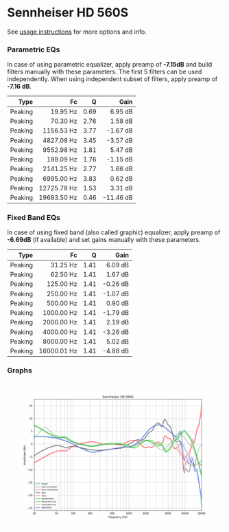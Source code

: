# Sennheiser HD 560S
See [usage instructions](https://github.com/jaakkopasanen/AutoEq#usage) for more options and info.

### Parametric EQs
In case of using parametric equalizer, apply preamp of **-7.15dB** and build filters manually
with these parameters. The first 5 filters can be used independently.
When using independent subset of filters, apply preamp of **-7.16 dB**.

| Type    | Fc          |    Q | Gain      |
|--------:|------------:|-----:|----------:|
| Peaking | 19.95 Hz    | 0.69 | 6.95 dB   |
| Peaking | 70.30 Hz    | 2.76 | 1.58 dB   |
| Peaking | 1156.53 Hz  | 3.77 | -1.67 dB  |
| Peaking | 4827.08 Hz  | 3.45 | -3.57 dB  |
| Peaking | 9552.98 Hz  | 1.81 | 5.47 dB   |
| Peaking | 199.09 Hz   | 1.76 | -1.15 dB  |
| Peaking | 2141.25 Hz  | 2.77 | 1.66 dB   |
| Peaking | 6995.00 Hz  | 3.83 | 0.62 dB   |
| Peaking | 12725.78 Hz | 1.53 | 3.31 dB   |
| Peaking | 19683.50 Hz | 0.46 | -11.46 dB |

### Fixed Band EQs
In case of using fixed band (also called graphic) equalizer, apply preamp of **-6.69dB**
(if available) and set gains manually with these parameters.

| Type    | Fc          |    Q | Gain     |
|--------:|------------:|-----:|---------:|
| Peaking | 31.25 Hz    | 1.41 | 6.09 dB  |
| Peaking | 62.50 Hz    | 1.41 | 1.67 dB  |
| Peaking | 125.00 Hz   | 1.41 | -0.26 dB |
| Peaking | 250.00 Hz   | 1.41 | -1.07 dB |
| Peaking | 500.00 Hz   | 1.41 | 0.90 dB  |
| Peaking | 1000.00 Hz  | 1.41 | -1.79 dB |
| Peaking | 2000.00 Hz  | 1.41 | 2.19 dB  |
| Peaking | 4000.00 Hz  | 1.41 | -3.26 dB |
| Peaking | 8000.00 Hz  | 1.41 | 5.02 dB  |
| Peaking | 16000.01 Hz | 1.41 | -4.88 dB |

### Graphs
![](./Sennheiser%20HD%20560S.png)